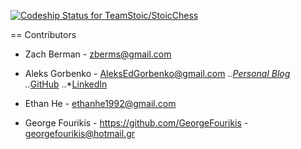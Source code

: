 [ ![Codeship Status for TeamStoic/StoicChess](https://codeship.com/projects/8443e920-1f83-0134-0385-3ae309bf0e43/status?branch=master)](https://codeship.com/projects/160373)

== Contributors


* Zach Berman - zberms@gmail.com
* Aleks Gorbenko - AleksEdGorbenko@gmail.com
..*[Personal Blog](https://aleksgorbenko.com)
..*[GitHub](https://github.com/aleksgorbenko)
..*[LinkedIn](https://uk.linkedin.com/in/aleks-gorbenko-web-developer)

* Ethan He - ethanhe1992@gmail.com
* George Fourikis - https://github.com/GeorgeFourikis - georgefourikis@hotmail.gr
